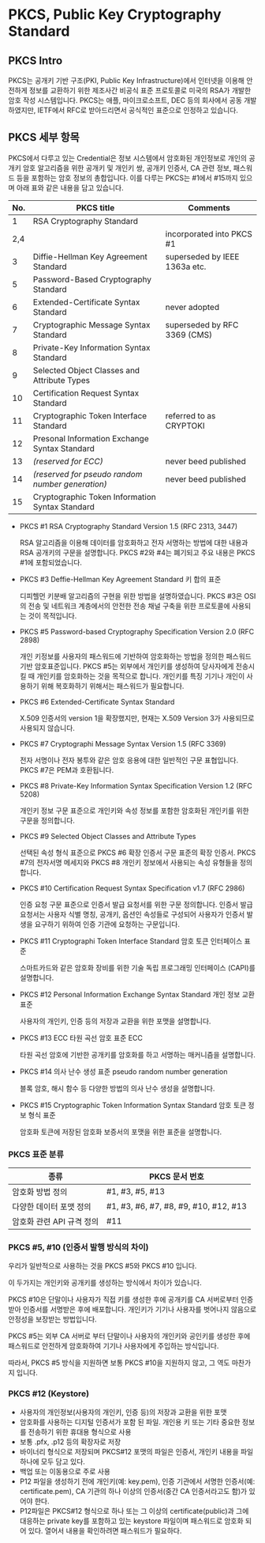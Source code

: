 # PKCS, Public Key Cryptography Standard


## PKCS Intro

PKCS는 공개키 기반 구조(PKI, Public Key Infrastructure)에서 인터넷을 이용해 안전하게 정보를 교환하기 위한 제조사간 비공식 표준 프로토콜로 미국의 RSA가 개발한 암호 작성 시스템입니다. PKCS는 애플, 마이크로소프트, DEC 등의 회사에서 공동 개발하였지만, IETF에서 RFC로 받아드리면서 공식적인 표준으로 인정하고 있습니다.









## PKCS 세부 항목

PKCS에서 다루고 있는 Credential은 정보 시스템에서 암호화된 개인정보로 개인의 공개키 암호 알고리즘을 위한 공개키 및 개인키 쌍, 공개키 인증서, CA 관련 정보, 패스워드 등을 포함하는 암호 정보의 총합입니다. 이를 다루는 PKCS는 #1에서 #15까지 있으며 아래 표와 같은 내용을 담고 있습니다.

| No.  | PKCS title                                       | Comments                      |
| ---- | ------------------------------------------------ | ----------------------------- |
| 1    | RSA Cryptography Standard                        |                               |
| 2,4  |                                                  | incorporated into PKCS #1     |
| 3    | Diffie-Hellman Key Agreement Standard            | superseded by IEEE 1363a etc. |
| 5    | Password-Based Cryptography Standard             |                               |
| 6    | Extended-Certificate Syntax Standard             | never adopted                 |
| 7    | Cryptographic Message Syntax Standard            | superseded by RFC 3369 (CMS)  |
| 8    | Private-Key Information Syntax Standard          |                               |
| 9    | Selected Object Classes and Attribute Types      |                               |
| 10   | Certification Request Syntax Standard            |                               |
| 11   | Cryptographic Token Interface Standard           | referred to as CRYPTOKI       |
| 12   | Presonal Information Exchange Syntax Standard    |                               |
| 13   | *(reserved for ECC)*                             | never beed published          |
| 14   | *(reserved for pseudo random number generation)* | never beed published          |
| 15   | Cryptographic Token Information Syntax Standard  |                               |



- PKCS #1 RSA Cryptography Standard Version 1.5 (RFC 2313, 3447)

  RSA 알고리즘을 이용해 데이터를 암호화하고 전자 서명하는 방법에 대한 내용과 RSA 공개키의 구문을 설명합니다. PKCS #2와 #4는 폐기되고 주요 내용은 PKCS #1에 포함되었습니다.

- PKCS #3 Deffie-Hellman Key Agreement Standard 키 합의 표준

  디피헬먼 키분배 알고리즘의 구현을 위한 방법을 설명하였습니다. PKCS #3은 OSI의 전송 및 네트워크 계층에서의 안전한 전송 채널 구축을 위한 프로토콜에 사용되는 것이 목적입니다.

- PKCS #5 Password-based Cryptography Specification Version 2.0 (RFC 2898)

  개인 키정보를 사용자의 패스워드에 기반하여 암호화하는 방법을 정의한 패스워드 기반 암호표준입니다. PKCS #5는 외부에서 개인키를 생성하여 당사자에게 전송시킬 때 개인키를 암호화하는 것을 목적으로 합니다. 개인키를 특징 기기나 개인이 사용하기 위해 복호화하기 위해서는 패스워드가 필요합니다.

- PKCS #6 Extended-Certificate Syntax Standard

  X.509 인증서의 version 1을 확장했지만, 현재는 X.509 Version 3가 사용되므로 사용되지 않습니다.

- PKCS #7 Cryptographi Message Syntax Version 1.5 (RFC 3369)

  전자 서명이나 전자 봉투와 같은 암호 응용에 대한 일반적인 구문 표협입니다. PKCS #7은 PEM과 호환됩니다.

- PKCS #8 Private-Key Information Syntax Specification Version 1.2 (RFC 5208)

  개인키 정보 구문 표준으로 개인키와 속성 정보를 포함한 암호화된 개인키를 위한 구문을 정의합니다.

- PKCS #9 Selected Object Classes and Attribute Types

  선택된 속성 형식 표준으로 PKCS #6 확장 인증서 구문 표준의 확장 인증서. PKCS #7의 전자서명 메세지와 PKCS #8 개인키 정보에서 사용되는 속성 유형들을 정의합니다.

- PKCS #10 Certification Request Syntax Specification v1.7 (RFC 2986)

  인증 요청 구문 표준으로 인증서 발급 요청서를 위한 구문 정의합니다. 인증서 발급 요청서는 사용자 식별 명칭, 공개키, 옵션인 속성들로 구성되어 사용자가 인증서 발생을 요구하기 위하여 인증 기관에 요청하는 구문입니다.

- PKCS #11 Cryptographi Token Interface Standard 암호 토큰 인터페이스 표준

  스마트카드와 같은 암호화 장비를 위한 기술 독립 프로그래밍 인터페이스 (CAPI)를 설명합니다.

- PKCS #12 Personal Information Exchange Syntax Standard 개인 정보 교환 표준

  사용자의 개인키, 인증 등의 저장과 교환을 위한 포맷을 설명합니다.

- PKCS #13 ECC 타원 곡선 암호 표준 ECC

  타원 곡선 암호에 기반한 공개키를 암호화를 하고 서명하는 매커니즘을 설명합니다.

- PKCS #14 의사 난수 생성 표준 pseudo random number generation

  블록 암호, 해시 함수 등 다양한 방법의 의사 난수 생성을 설명합니다.

- PKCS #15 Cryptographic Token Information Syntax Standard 암호 토큰 정보 형식 표준

  암호화 토큰에 저장된 암호화 보증서의 포맷을 위한 표준을 설명합니다.







### PKCS 표준 분류

| 종류                      | PKCS 문서 번호                        |
| ------------------------- | ------------------------------------- |
| 암호화 방법 정의          | #1, #3, #5, #13                       |
| 다양한 데이터 포맷 정의   | #1, #3, #6, #7, #8, #9, #10, #12, #13 |
| 암호화 관련 API 규격 정의 | #11                                   |







### PKCS #5, #10 (인증서 발행 방식의 차이)

우리가 일반적으로 사용하는 것을 PKCS #5와 PKCS #10 입니다.

이 두가지는 개인키와 공개키를 생성하는 방식에서 차이가 있습니다. 

PKCS #10은 단말이나 사용자가 직접 키를 생성한 후에 공개키를 CA 서버로부터 인증받아 인증서를 서명받은 후에 배포합니다. 개인키가 기기나 사용자를 벗어나지 않음으로 안정성을 보장받는 방법입니다. 

PKCS #5는 외부 CA 서버로 부터 단말이나 사용자의 개인키와 공인키를 생성한 후에 패스워드로 안전하게 암호화하여 기기나 사용자에게 주입하는 방식입니다. 

따라서, PKCS #5 방식을 지원하면 보통 PKCS #10을 지원하지 않고, 그 역도 마찬가지 입니다.









### PKCS #12 (Keystore)

- 사용자의 개인정보(사용자의 개인키, 인증 등)의 저장과 교환을 위한 포맷
- 암호화를 사용하는 디지털 인증서가 포함 된 파일. 개인용 키 또는 기타 중요한 정보를 전송하기 위한 휴대용 형식으로 사용
- 보통 .pfx, .p12 등의 확장자로 저장
- 바이너리 형식으로 저장되며 PKCS#12 포맷의 파일은 인증서, 개인키 내용을 파일 하나에 모두 담고 있다.
- 백업 또는 이동용으로 주로 사용
- P12 파일을 생성하기 전에 개인키(예: key.pem), 인증 기관에서 서명한 인증서(예: certificate.pem), CA 기관의 하나 이상의 인증서(중간 CA 인증서라고도 함)가 있어야 한다.
- P12파일은 PKCS#12 형식으로 하나 또는 그 이상의 certificate(public)과 그에 대응하는 private key를 포함하고 있는 keystore 파일이며 패스워드로 암호화 되어 있다. 열어서 내용을 확인하려면 패스워드가 필요하다.



